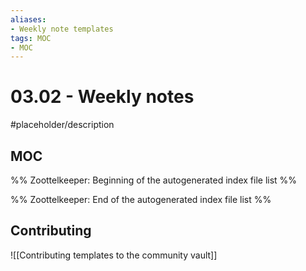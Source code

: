 ```yaml
---
aliases:
- Weekly note templates
tags: MOC
- MOC
---
```


# 03.02 - Weekly notes

#placeholder/description 

## MOC

%% Zoottelkeeper: Beginning of the autogenerated index file list  %%

%% Zoottelkeeper: End of the autogenerated index file list  %%

## Contributing

![[Contributing templates to the community vault]]